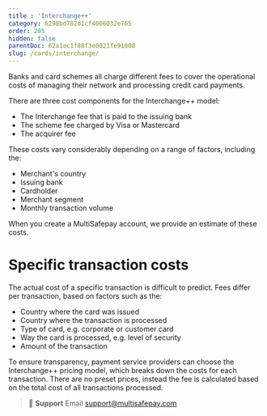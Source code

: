 ```yaml
---
title : 'Interchange++'
category: 6298bd782d1cf4006032e765
order: 205
hidden: false
parentDoc: 62a1ec1f88f3e0021fe91008
slug: /cards/interchange/
---
```


Banks and card schemes all charge different fees to cover the operational costs of managing their network and processing credit card payments.

There are three cost components for the Interchange++ model:

- The Interchange fee that is paid to the issuing bank
- The scheme fee charged by Visa or Mastercard
- The acquirer fee 

These costs vary considerably depending on a range of factors, including the:

- Merchant's country
- Issuing bank 
- Cardholder 
- Merchant segment
- Monthly transaction volume 

When you create a MultiSafepay account, we provide an estimate of these costs.

# Specific transaction costs

The actual cost of a specific transaction is difficult to predict. Fees differ per transaction, based on factors such as the:

- Country where the card was issued
- Country where the transaction is processed
- Type of card, e.g. corporate or customer card
- Way the card is processed, e.g. level of security
- Amount of the transaction

To ensure transparency, payment service providers can choose the Interchange++ pricing model, which breaks down the costs for each transaction. There are no preset prices, instead the fee is calculated based on the total cost of all transactions processed. 

> 📘 **Support**
> Email <support@multisafepay.com>